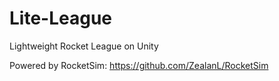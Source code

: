 # Lite-League
 Lightweight Rocket League on Unity
 
Powered by RocketSim:
https://github.com/ZealanL/RocketSim
